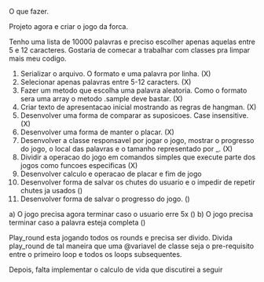 O que fazer.

Projeto agora e criar o jogo da forca.

Tenho uma lista de 10000 palavras e preciso escolher apenas aquelas entre 5 e 12
caracteres. Gostaria de comecar a trabalhar com classes pra limpar mais meu codigo.

1. Serializar o arquivo. O formato e uma palavra por linha. (X)
2. Selecionar apenas palavras entre 5-12 caracters. (X)
3. Fazer um metodo que escolha uma palavra aleatoria. Como o formato sera uma array
o metodo .sample deve bastar. (X)
4. Criar texto de apresentacao inicial mostrando as regras de hangman. (X)
5. Desenvolver uma forma de comparar as suposicoes. Case insensitive. (X)
6. Desenvolver uma forma de manter o placar. (X)
7. Desenvolver a classe responsavel por jogar o jogo, mostrar o progresso do jogo, o local das palavras e o tamanho 
representado por _. (X)
8. Dividir a operacao do jogo em comandos simples que execute parte dos jogos como funcoes especificas (X)
9. Desenvolver calculo e operacao de placar e fim de jogo
10. Desenvolver forma de salvar os chutes do usuario e o impedir de repetir chutes ja usados ()
11. Desenvolver forma de salvar o progresso do jogo. ()

a) O jogo precisa agora terminar caso o usuario erre 5x ()
b) O jogo precisa terminar caso a palavra esteja completa ()

Play_round esta jogando todos os rounds e precisa ser divido. Divida play_round de tal maneira que uma @variavel de classe seja o pre-requisito entre o primeiro loop e todos os loops subsequentes.

Depois, falta implementar o calculo de vida que discutirei a seguir